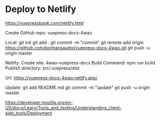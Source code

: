 # Deploy to Netlify

https://vuepressbook.com/netlify.html

Create GitHub repo:
   vuepress-docs-4wao
 
Local:
   git init 
   git add .
   git commit -m "commit"
   git remote add origin https://github.com/bonhansaudoi/vuepress-docs-4wao.git
   git push -u origin master

Netlify:
   Create site: 4wao-vuepress-docs
   Build Command: npm run build
   Publish directory: src/.vuepress/dist 

Url:
   https://vuepress-docs-4wao.netlify.app/ 
   
Update:
   git add README.md
   git commit -m "update"
   git push -u origin master 

https://developer.mozilla.org/en-US/docs/Learn/Tools_and_testing/Understanding_client-side_tools/Deployment